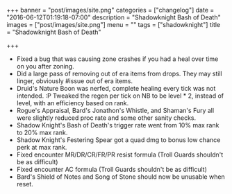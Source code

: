 +++
banner = "post/images/site.png"
categories = ["changelog"]
date = "2016-06-12T01:19:18-07:00"
description = "Shadowknight Bash of Death"
images = ["post/images/site.png"]
menu = ""
tags = ["shadowknight"]
title = "Shadowknight Bash of Death"

+++
* Fixed a bug that was causing zone crashes if you had a heal over time on you after zoning.
* Did a large pass of removing out of era items from drops. They may still linger, obviously #issue out of era items.
* Druid's Nature Boon was nerfed, complete healing every tick was not intended. :P Tweaked the regen per tick on NB to be level * 2, instead of level, with an efficiency based on rank.
* Rogue's Appraisal, Bard's Jonathon's Whistle, and Shaman's Fury all were slightly reduced proc rate and some other sanity checks.
* Shadow Knight's Bash of Death's trigger rate went from 10% max rank to 20% max rank.
* Shadow Knight's Festering Spear got a quad dmg to bonus low chance perk at max rank.
* Fixed encounter MR/DR/CR/FR/PR resist formula (Troll Guards shouldn't be as difficult)
* Fixed encounter AC formula (Troll Guards shouldn't be as difficult)
* Bard's Shield of Notes and Song of Stone should now be unusable when reset.
<!--more-->
